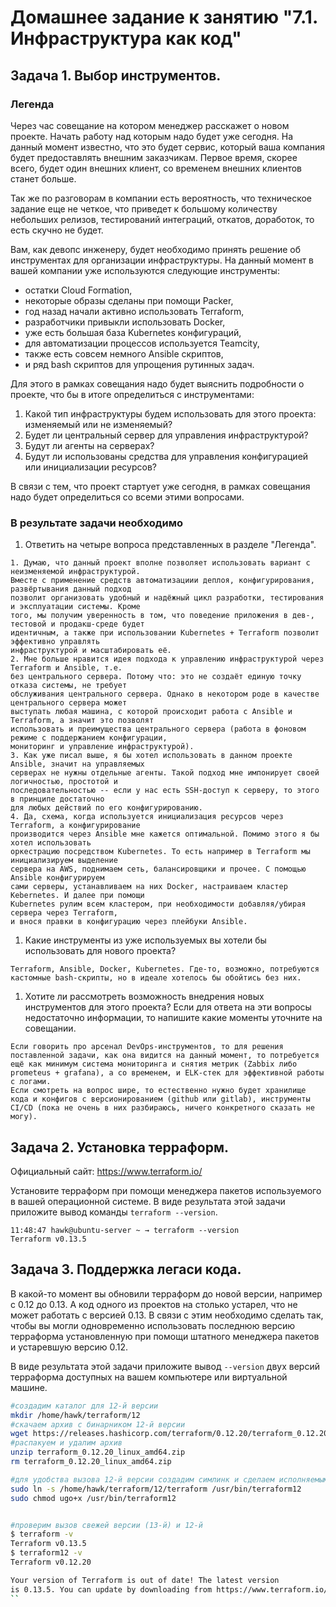 # Домашнее задание к занятию "7.1. Инфраструктура как код"

## Задача 1. Выбор инструментов. 
 
### Легенда
 
Через час совещание на котором менеджер расскажет о новом проекте. Начать работу над которым надо 
будет уже сегодня. 
На данный момент известно, что это будет сервис, который ваша компания будет предоставлять внешним заказчикам.
Первое время, скорее всего, будет один внешних клиент, со временем внешних клиентов станет больше.

Так же по разговорам в компании есть вероятность, что техническое задание еще не четкое, что приведет к большому
количеству небольших релизов, тестирований интеграций, откатов, доработок, то есть скучно не будет.  
   
Вам, как девопс инженеру, будет необходимо принять решение об инструментах для организации инфраструктуры.
На данный момент в вашей компании уже используются следующие инструменты: 
- остатки Сloud Formation, 
- некоторые образы сделаны при помощи Packer,
- год назад начали активно использовать Terraform, 
- разработчики привыкли использовать Docker, 
- уже есть большая база Kubernetes конфигураций, 
- для автоматизации процессов используется Teamcity, 
- также есть совсем немного Ansible скриптов, 
- и ряд bash скриптов для упрощения рутинных задач.  

Для этого в рамках совещания надо будет выяснить подробности о проекте, что бы в итоге определиться с инструментами:

1. Какой тип инфраструктуры будем использовать для этого проекта: изменяемый или не изменяемый?
1. Будет ли центральный сервер для управления инфраструктурой?
1. Будут ли агенты на серверах?
1. Будут ли использованы средства для управления конфигурацией или инициализации ресурсов? 
 
В связи с тем, что проект стартует уже сегодня, в рамках совещания надо будет определиться со всеми этими вопросами.

### В результате задачи необходимо

1. Ответить на четыре вопроса представленных в разделе "Легенда". 
```
1. Думаю, что данный проект вполне позволяет использовать вариант с неизменяемой инфраструктурой.
Вместе с применение средств автоматизациии деплоя, конфигурирования, развёртывания данный подход
позволит организовать удобный и надёжный цикл разработки, тестирования и эксплуатации системы. Кроме
того, мы получим уверенность в том, что поведение приложения в дев-, тестовой и продакш-среде будет
идентичным, а также при использовании Kubernetes + Terraform позволит эффективно управлять
инфраструктурой и масштабировать её.
2. Мне больше нравится идея подхода к управлению инфраструктурой через Terraform и Ansible, т.е.
без центрального сервера. Потому что: это не создаёт единую точку отказа системы, не требует
обслуживания центрального сервера. Однако в некотором роде в качестве центрального сервера может
выступать любая машина, с которой происходит работа с Ansible и Terraform, а значит это позволят
использовать и преимущества центрального сервера (работа в фоновом режиме с поддержанием конфигурации,
мониторинг и управление инфраструктурой).
3. Как уже писал выше, я бы хотел использовать в данном проекте Ansible, значит на управляемых
серверах не нужны отдельные агенты. Такой подход мне импонирует своей логичностью, простотой и
последовательностью -- если у нас есть SSH-доступ к серверу, то этого в принципе достаточно
для любых действий по его конфигурированию.
4. Да, схема, когда используется инициализация ресурсов через Terraform, а конфигурирование
производится через Ansible мне кажется оптимальной. Помимо этого я бы хотел использовать
оркестрацию посредством Kubernetes. То есть например в Terraform мы инициализируем выделение
сервера на AWS, поднимаем сеть, балансировщики и прочее. С помощью Ansible конфигурируем
сами серверы, устанавливаем на них Docker, настраиваем кластер Kebernetes. И далее при помощи
Kubernetes рулим всем кластером, при необходимости добавляя/убирая сервера через Terraform,
и внося правки в конфигурацию через плейбуки Ansible.
```
1. Какие инструменты из уже используемых вы хотели бы использовать для нового проекта? 
```
Terraform, Ansible, Docker, Kubernetes. Где-то, возможно, потребуются кастомные bash-скрипты, но в идеале хотелось бы обойтись без них.
```
1. Хотите ли рассмотреть возможность внедрения новых инструментов для этого проекта? 
Если для ответа на эти вопросы недостаточно информации, то напишите какие моменты уточните на совещании.
```
Если говорить про арсенал DevOps-инструментов, то для решения поставленной задачи, как она видится на данный момент, то потребуется ещё как минимум система мониторинга и снятия метрик (Zabbix либо prometeus + grafana), а со временем, и ELK-стек для эффективной работы с логами.
Если смотреть на вопрос шире, то естественно нужно будет хранилище кода и конфигов с версионированием (github или gitlab), инструменты CI/CD (пока не очень в них разбираюсь, ничего конкретного сказать не могу).
```






## Задача 2. Установка терраформ. 

Официальный сайт: https://www.terraform.io/

Установите терраформ при помощи менеджера пакетов используемого в вашей операционной системе.
В виде результата этой задачи приложите вывод команды `terraform --version`.

```
11:48:47 hawk@ubuntu-server ~ → terraform --version
Terraform v0.13.5
```
## Задача 3. Поддержка легаси кода. 

В какой-то момент вы обновили терраформ до новой версии, например с 0.12 до 0.13. 
А код одного из проектов на столько устарел, что не может работать с версией 0.13. 
В связи с этим необходимо сделать так, чтобы вы могли одновременно использовать последнюю версию терраформа установленную при помощи
штатного менеджера пакетов и устаревшую версию 0.12. 

В виде результата этой задачи приложите вывод `--version` двух версий терраформа доступных на вашем компьютере 
или виртуальной машине.

```bash
#создадим каталог для 12-й версии
mkdir /home/hawk/terraform/12
#скачаем архив с бинарником 12-й версии
wget https://releases.hashicorp.com/terraform/0.12.20/terraform_0.12.20_linux_amd64.zip
#распакуем и удалим архив
unzip terraform_0.12.20_linux_amd64.zip
rm terraform_0.12.20_linux_amd64.zip

#для удобства вызова 12-й версии создадим симлинк и сделаем исполняемым
sudo ln -s /home/hawk/terraform/12/terraform /usr/bin/terraform12
sudo chmod ugo+x /usr/bin/terraform12


#проверим вызов свежей версии (13-й) и 12-й
$ terraform -v
Terraform v0.13.5
$ terraform12 -v
Terraform v0.12.20

Your version of Terraform is out of date! The latest version
is 0.13.5. You can update by downloading from https://www.terraform.io/downloads.html
``
